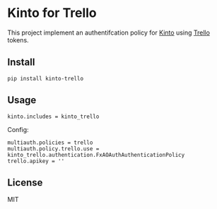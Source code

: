 # Kinto for Trello

This project implement an authentifcation policy for [Kinto][] using [Trello][] tokens.

[kinto]: https://www.kinto-storage.org/
[trello]: http://trello.com/

## Install

    pip install kinto-trello

## Usage


    kinto.includes = kinto_trello

Config:

    multiauth.policies = trello
    multiauth.policy.trello.use = kinto_trello.authentication.FxAOAuthAuthenticationPolicy
    trello.apikey = ''

## License

MIT
